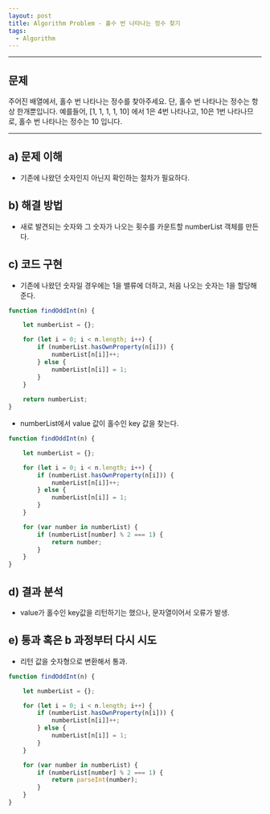 ```yaml
---
layout: post
title: Algorithm Problem - 홀수 번 나타나는 정수 찾기
tags:
  - Algorithm
---
```

---
## 문제
주어진 배열에서, 홀수 번 나타나는 정수를 찾아주세요. 단, 홀수 번 나타나는 정수는 항상 한개뿐입니다.
예를들어, [1, 1, 1, 1, 10] 에서 1은 4번 나타나고, 10은 1번 나타나므로, 홀수 번 나타나는 정수는 10 입니다.

---

## a) 문제 이해
* 기존에 나왔던 숫자인지 아닌지 확인하는 절차가 필요하다.

## b) 해결 방법
* 새로 발견되는 숫자와 그 숫자가 나오는 횟수를 카운트할 numberList 객체를 만든다.


## c) 코드 구현
* 기존에 나왔던 숫자일 경우에는 1을 밸류에 더하고, 처음 나오는 숫자는 1을 할당해준다.

```javascript
function findOddInt(n) {

    let numberList = {};

    for (let i = 0; i < n.length; i++) {
        if (numberList.hasOwnProperty(n[i])) {
            numberList[n[i]]++;
        } else {
            numberList[n[i]] = 1;
        }
	}
	
	return numberList;
}
```
* numberList에서 value 값이 홀수인 key 값을 찾는다.

```javascript
function findOddInt(n) {

    let numberList = {};

    for (let i = 0; i < n.length; i++) {
        if (numberList.hasOwnProperty(n[i])) {
            numberList[n[i]]++;
        } else {
            numberList[n[i]] = 1;
        }
    }

    for (var number in numberList) {
        if (numberList[number] % 2 === 1) {
            return number;
        }
    }
}
```

## d) 결과 분석
* value가 홀수인 key값을 리턴하기는 했으나, 문자열이어서 오류가 발생. 

## e) 통과 혹은 b 과정부터 다시 시도
* 리턴 값을 숫자형으로 변환해서 통과.

```javascript
function findOddInt(n) {

    let numberList = {};

    for (let i = 0; i < n.length; i++) {
        if (numberList.hasOwnProperty(n[i])) {
            numberList[n[i]]++;
        } else {
            numberList[n[i]] = 1;
        }
    }

    for (var number in numberList) {
        if (numberList[number] % 2 === 1) {
            return parseInt(number);
        }
    }
}
```